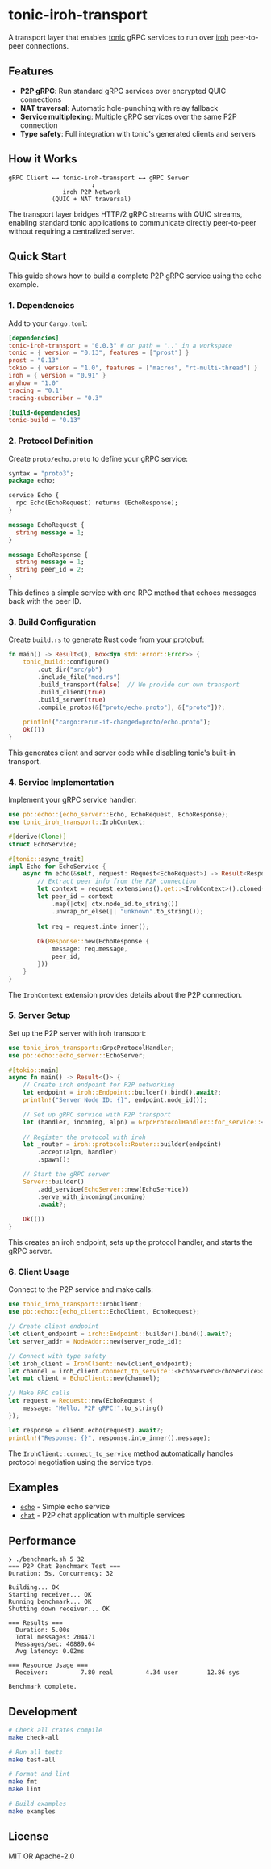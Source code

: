 # tonic-iroh-transport

A transport layer that enables [tonic](https://github.com/hyperium/tonic) gRPC services to run over [iroh](https://github.com/n0-computer/iroh) peer-to-peer connections.

## Features

- **P2P gRPC**: Run standard gRPC services over encrypted QUIC connections
- **NAT traversal**: Automatic hole-punching with relay fallback
- **Service multiplexing**: Multiple gRPC services over the same P2P connection
- **Type safety**: Full integration with tonic's generated clients and servers

## How it Works

```
gRPC Client ←→ tonic-iroh-transport ←→ gRPC Server
                       ↓
               iroh P2P Network
            (QUIC + NAT traversal)
```

The transport layer bridges HTTP/2 gRPC streams with QUIC streams, enabling standard tonic applications to communicate directly peer-to-peer without requiring a centralized server.

## Quick Start

This guide shows how to build a complete P2P gRPC service using the echo example.

### 1. Dependencies

Add to your `Cargo.toml`:

```toml
[dependencies]
tonic-iroh-transport = "0.0.3" # or path = ".." in a workspace
tonic = { version = "0.13", features = ["prost"] }
prost = "0.13"
tokio = { version = "1.0", features = ["macros", "rt-multi-thread"] }
iroh = { version = "0.91" }
anyhow = "1.0"
tracing = "0.1"
tracing-subscriber = "0.3"

[build-dependencies]
tonic-build = "0.13"
```

### 2. Protocol Definition

Create `proto/echo.proto` to define your gRPC service:

```protobuf
syntax = "proto3";
package echo;

service Echo {
  rpc Echo(EchoRequest) returns (EchoResponse);
}

message EchoRequest {
  string message = 1;
}

message EchoResponse {
  string message = 1;
  string peer_id = 2;
}
```

This defines a simple service with one RPC method that echoes messages back with the peer ID.

### 3. Build Configuration

Create `build.rs` to generate Rust code from your protobuf:

```rust
fn main() -> Result<(), Box<dyn std::error::Error>> {
    tonic_build::configure()
        .out_dir("src/pb")
        .include_file("mod.rs")
        .build_transport(false)  // We provide our own transport
        .build_client(true)
        .build_server(true)
        .compile_protos(&["proto/echo.proto"], &["proto"])?;
    
    println!("cargo:rerun-if-changed=proto/echo.proto");
    Ok(())
}
```

This generates client and server code while disabling tonic's built-in transport.

### 4. Service Implementation

Implement your gRPC service handler:

```rust
use pb::echo::{echo_server::Echo, EchoRequest, EchoResponse};
use tonic_iroh_transport::IrohContext;

#[derive(Clone)]
struct EchoService;

#[tonic::async_trait]
impl Echo for EchoService {
    async fn echo(&self, request: Request<EchoRequest>) -> Result<Response<EchoResponse>, Status> {
        // Extract peer info from the P2P connection
        let context = request.extensions().get::<IrohContext>().cloned();
        let peer_id = context
            .map(|ctx| ctx.node_id.to_string())
            .unwrap_or_else(|| "unknown".to_string());
        
        let req = request.into_inner();
        
        Ok(Response::new(EchoResponse {
            message: req.message,
            peer_id,
        }))
    }
}
```

The `IrohContext` extension provides details about the P2P connection.

### 5. Server Setup

Set up the P2P server with iroh transport:

```rust
use tonic_iroh_transport::GrpcProtocolHandler;
use pb::echo::echo_server::EchoServer;

#[tokio::main]
async fn main() -> Result<()> {
    // Create iroh endpoint for P2P networking
    let endpoint = iroh::Endpoint::builder().bind().await?;
    println!("Server Node ID: {}", endpoint.node_id());

    // Set up gRPC service with P2P transport
    let (handler, incoming, alpn) = GrpcProtocolHandler::for_service::<EchoServer<EchoService>>();
    
    // Register the protocol with iroh
    let _router = iroh::protocol::Router::builder(endpoint)
        .accept(alpn, handler)
        .spawn();

    // Start the gRPC server
    Server::builder()
        .add_service(EchoServer::new(EchoService))
        .serve_with_incoming(incoming)
        .await?;
        
    Ok(())
}
```

This creates an iroh endpoint, sets up the protocol handler, and starts the gRPC server.

### 6. Client Usage

Connect to the P2P service and make calls:

```rust
use tonic_iroh_transport::IrohClient;
use pb::echo::{echo_client::EchoClient, EchoRequest};

// Create client endpoint
let client_endpoint = iroh::Endpoint::builder().bind().await?;
let server_addr = NodeAddr::new(server_node_id);

// Connect with type safety
let iroh_client = IrohClient::new(client_endpoint);
let channel = iroh_client.connect_to_service::<EchoServer<EchoService>>(server_addr).await?;
let mut client = EchoClient::new(channel);

// Make RPC calls
let request = Request::new(EchoRequest { 
    message: "Hello, P2P gRPC!".to_string() 
});

let response = client.echo(request).await?;
println!("Response: {}", response.into_inner().message);
```

The `IrohClient::connect_to_service` method automatically handles protocol negotiation using the service type.

## Examples

- [`echo`](examples/echo/) - Simple echo service
- [`chat`](examples/chat/) - P2P chat application with multiple services

## Performance

```
❯ ./benchmark.sh 5 32
=== P2P Chat Benchmark Test ===
Duration: 5s, Concurrency: 32

Building... OK
Starting receiver... OK
Running benchmark... OK
Shutting down receiver... OK

=== Results ===
  Duration: 5.00s
  Total messages: 204471
  Messages/sec: 40889.64
  Avg latency: 0.02ms

=== Resource Usage ===
  Receiver:         7.80 real         4.34 user        12.86 sys

Benchmark complete.
```

## Development

```bash
# Check all crates compile
make check-all

# Run all tests
make test-all

# Format and lint
make fmt
make lint

# Build examples
make examples
```

## License

MIT OR Apache-2.0
